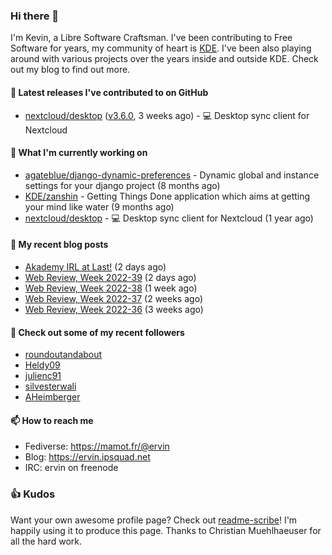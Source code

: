 ### Hi there 👋

I'm Kevin, a Libre Software Craftsman. I've been contributing to Free Software for years,
my community of heart is [KDE](https://kde.org). I've been also playing around with various
projects over the years inside and outside KDE. Check out my blog to find out more.

#### 🔭 Latest releases I've contributed to on GitHub

- [nextcloud/desktop](https://github.com/nextcloud/desktop) ([v3.6.0](https://github.com/nextcloud/desktop/releases/tag/v3.6.0), 3 weeks ago) - 💻 Desktop sync client for Nextcloud

#### 🌱 What I'm currently working on

- [agateblue/django-dynamic-preferences](https://github.com/agateblue/django-dynamic-preferences) - Dynamic global and instance settings for your django project (8 months ago)
- [KDE/zanshin](https://github.com/KDE/zanshin) - Getting Things Done application which aims at getting your mind like water (9 months ago)
- [nextcloud/desktop](https://github.com/nextcloud/desktop) - 💻 Desktop sync client for Nextcloud (1 year ago)

#### 📜 My recent blog posts

- [Akademy IRL at Last!](https://ervin.ipsquad.net/blog/2022/09/30/akademy-irl-at-last/) (2 days ago)
- [Web Review, Week 2022-39](https://ervin.ipsquad.net/blog/2022/09/30/web-review-week-2022-39/) (2 days ago)
- [Web Review, Week 2022-38](https://ervin.ipsquad.net/blog/2022/09/23/web-review-week-2022-38/) (1 week ago)
- [Web Review, Week 2022-37](https://ervin.ipsquad.net/blog/2022/09/16/web-review-week-2022-37/) (2 weeks ago)
- [Web Review, Week 2022-36](https://ervin.ipsquad.net/blog/2022/09/09/web-review-week-2022-36/) (3 weeks ago)

#### 👯 Check out some of my recent followers

- [roundoutandabout](https://github.com/roundoutandabout)
- [Heldy09](https://github.com/Heldy09)
- [julienc91](https://github.com/julienc91)
- [silvesterwali](https://github.com/silvesterwali)
- [AHeimberger](https://github.com/AHeimberger)

#### 📫 How to reach me

- Fediverse: https://mamot.fr/@ervin
- Blog: https://ervin.ipsquad.net
- IRC: ervin on freenode

### 👍 Kudos

Want your own awesome profile page? Check out [readme-scribe](https://github.com/muesli/readme-scribe)!
I'm happily using it to produce this page. Thanks to Christian Muehlhaeuser for all the hard work.

